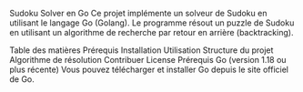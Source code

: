 Sudoku Solver en Go
Ce projet implémente un solveur de Sudoku en utilisant le langage Go (Golang). Le programme résout un puzzle de Sudoku en utilisant un algorithme de recherche par retour en arrière (backtracking).

Table des matières
Prérequis
Installation
Utilisation
Structure du projet
Algorithme de résolution
Contribuer
License
Prérequis
Go (version 1.18 ou plus récente)
Vous pouvez télécharger et installer Go depuis le site officiel de Go.


